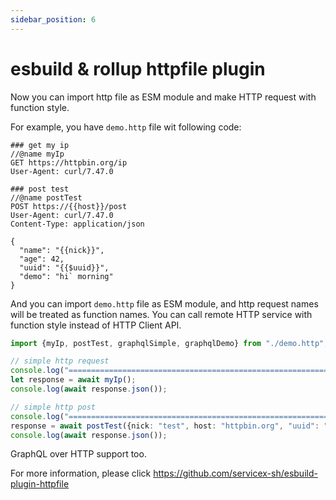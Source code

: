 ```yaml
---
sidebar_position: 6
---
```


# esbuild & rollup httpfile plugin

Now you can import http file as ESM module and make HTTP request with function style. 

For example, you have `demo.http` file wit following code: 

```
### get my ip
//@name myIp
GET https://httpbin.org/ip
User-Agent: curl/7.47.0

### post test
//@name postTest
POST https://{{host}}/post
User-Agent: curl/7.47.0
Content-Type: application/json

{
  "name": "{{nick}}",
  "age": 42,
  "uuid": "{{$uuid}}",
  "demo": "hi` morning"
}
```

And you can import `demo.http` file as ESM module, and http request names will be treated as function names.
You can call remote HTTP service with function style instead of HTTP Client API. 

```typescript
import {myIp, postTest, graphqlSimple, graphqlDemo} from "./demo.http";

// simple http request
console.log("==============================================================");
let response = await myIp();
console.log(await response.json());

// simple http post
console.log("==============================================================");
response = await postTest({nick: "test", host: "httpbin.org", "uuid": "c8389930-1071-4b88-9676-30b9ba7f2343"});
console.log(await response.json());
```

GraphQL over HTTP support too.  


For more information, please click https://github.com/servicex-sh/esbuild-plugin-httpfile
